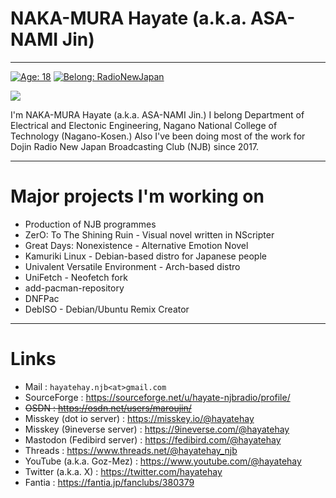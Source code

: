 # NAKA-MURA Hayate (a.k.a. ASA-NAMI Jin)
-----

[![Age: 18](https://img.shields.io/badge/Age-18-blue?style=for-the-badge)](https://en.wikipedia.org/wiki/February_1)
[![Belong: RadioNewJapan](https://img.shields.io/badge/Belongs-RadioNewJapan-green?style=for-the-badge)](https://github.com/njb-fm)

![](https://github-readme-stats-one-bice.vercel.app/api?username=hayatehay&include_all_commits=true&show_icons=true&title_color=227bc8&text_color=225050&icon_color=ff0000&role=OWNER,ORGANIZATION_MEMBER)

I'm NAKA-MURA Hayate (a.k.a. ASA-NAMI Jin.) I belong Department of Electrical and Electonic Engineering, Nagano National College of Technology (Nagano-Kosen.) Also I've been doing most of the work for Dojin Radio New Japan Broadcasting Club (NJB) since 2017.

-----
# Major projects I'm working on
* Production of NJB programmes
* ZerO: To The Shining Ruin - Visual novel written in NScripter
* Great Days: Nonexistence - Alternative Emotion Novel
* Kamuriki Linux - Debian-based distro for Japanese people
* Univalent Versatile Environment - Arch-based distro
* UniFetch - Neofetch fork
* add-pacman-repository
* DNFPac
* DebISO - Debian/Ubuntu Remix Creator

-----

# Links
* Mail : `hayatehay.njb<at>gmail.com`
* SourceForge : https://sourceforge.net/u/hayate-njbradio/profile/
* <s>OSDN : https://osdn.net/users/maroujin/</s>
* Misskey (dot io server) : https://misskey.io/@hayatehay
* Misskey (9ineverse server) : https://9ineverse.com/@hayatehay
* Mastodon (Fedibird server) : https://fedibird.com/@hayatehay
* Threads : https://www.threads.net/@hayatehay_njb
* YouTube (a.k.a. Goz-Mez) : https://www.youtube.com/@hayatehay
* Twitter (a.k.a. X) : https://twitter.com/hayatehay
* Fantia : https://fantia.jp/fanclubs/380379
